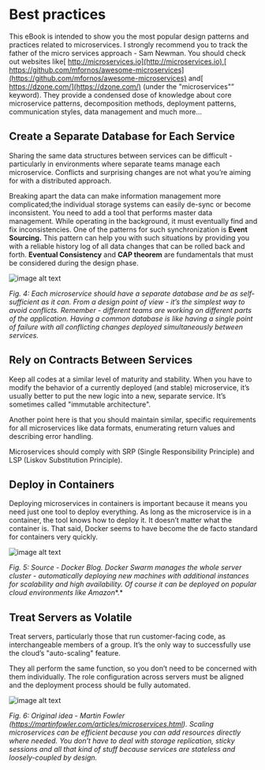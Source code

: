# Best practices

This eBook is intended to show you the most popular design patterns and practices related to microservices. I strongly recommend you to track the father of the micro services approach - Sam Newman. You should check out websites like[ http://microservices.io](http://microservices.io),[ https://github.com/mfornos/awesome-microservices](https://github.com/mfornos/awesome-microservices) and[ https://dzone.com/](https://dzone.com/) (under the "microservices"” keyword). They provide a condensed dose of knowledge about core microservice patterns, decomposition methods, deployment patterns, communication styles, data management and much more…

## Create a Separate Database for Each Service

Sharing the same data structures between services can be difficult - particularly in environments where separate teams manage each microservice. Conflicts and surprising changes are not what you’re aiming for with a distributed approach.

Breaking apart the data can make information management more complicated;the individual storage systems can easily de-sync or become inconsistent. You need to add a tool that performs master data management. While operating in the background, it must eventually find and fix inconsistencies. One of the patterns for such synchronization is **Event Sourcing.** This pattern can help you with such situations by providing you with a reliable history log of all data changes that can be rolled back and forth. **Eventual Consistency** and **CAP theorem** are fundamentals that must be considered during the design phase.

![image alt text](gfx/image_4.jpg)

*Fig. 4: Each microservice should have a separate database and be as self-sufficient as it can.  From a design point of view - it’s the simplest way to avoid conflicts. Remember - different teams are working on different parts of the application. Having a common database is like having a single point of failure with all conflicting changes deployed simultaneously between services.*

## Rely on Contracts Between Services

Keep all codes at a similar level of maturity and stability. When you have to modify the behavior of a currently deployed (and stable) microservice, it’s usually better to put the new logic into a new, separate service. It’s sometimes called "immutable architecture". 

Another point here is that you should maintain similar, specific requirements for all microservices like data formats, enumerating return values and describing error handling.

Microservices should comply with SRP (Single Responsibility Principle) and LSP (Liskov Substitution Principle).

## Deploy in Containers

Deploying microservices in containers is important because it means you need just one tool to deploy everything. As long as the microservice is in a container, the tool knows how to deploy it. It doesn’t matter what the container is. That said, Docker seems to have become the de facto standard for containers very quickly.

![image alt text](gfx/image_5.jpg)

*Fig. 5: Source - Docker Blog. Docker Swarm manages the whole server cluster - automatically deploying new machines with additional instances for scalability and high availability. Of course it can be deployed on popular cloud environments like Amazon**.*

## Treat Servers as Volatile

Treat servers, particularly those that run customer-facing code, as interchangeable members of a group. It’s the only way to successfully use the cloud’s "auto-scaling" feature.

They all perform the same function, so you don’t need to be concerned with them individually. The role configuration across servers must be aligned and the deployment process should be fully automated.

![image alt text](gfx/image_6.jpg)

*Fig. 6: Original idea - Martin Fowler (https://martinfowler.com/articles/microservices.html). Scaling microservices can be efficient because you can add resources directly where needed. You don’t have to deal with storage replication, sticky sessions and all that kind of stuff because services are stateless and loosely-coupled by design.*